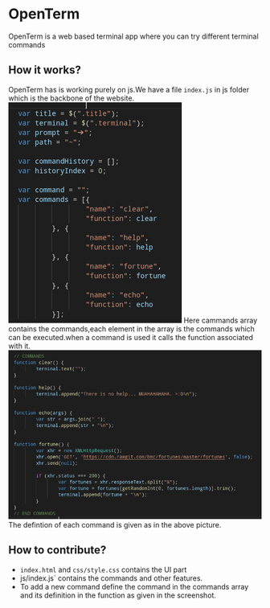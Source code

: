 # OpenTerm
OpenTerm is a web based terminal app where you can try different terminal commands

## How it works?
OpenTerm has is working purely on js.We have a file `index.js` in js folder which is the backbone of the website.
![](./screenshots/scr1.png)
Here cammands array contains the commands,each element in the array is the commands which can be executed.when a command is used it calls the function associated with it.
![](./screenshots/scr2.png)
The defintion of each command is given as in the above picture.


## How to contribute?

* `index.html` and `css/style.css` contains the UI part
* js/index.js` contains the commands and other features.
* To add a new command define the command in the commands array and its definition in the function as given in the screenshot.
